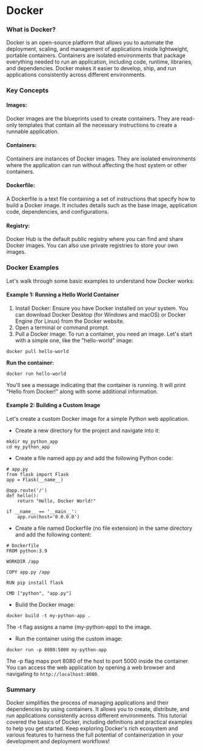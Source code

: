 # Docker

### What is Docker?
Docker is an open-source platform that allows you to automate the deployment, scaling, and management of applications inside lightweight, portable containers. Containers are isolated environments that package everything needed to run an application, including code, runtime, libraries, and dependencies. Docker makes it easier to develop, ship, and run applications consistently across different environments.

### Key Concepts
#### Images: 
Docker images are the blueprints used to create containers. They are read-only templates that contain all the necessary instructions to create a runnable application.

#### Containers: 
Containers are instances of Docker images. They are isolated environments where the application can run without affecting the host system or other containers.

#### Dockerfile: 
A Dockerfile is a text file containing a set of instructions that specify how to build a Docker image. It includes details such as the base image, application code, dependencies, and configurations.

#### Registry: 
Docker Hub is the default public registry where you can find and share Docker images. You can also use private registries to store your own images.


### Docker Examples
Let's walk through some basic examples to understand how Docker works:

#### Example 1: Running a Hello World Container
 1. Install Docker: Ensure you have Docker installed on your system. You can download Docker Desktop (for Windows and macOS) or Docker Engine (for Linux) from the Docker website.
 2. Open a terminal or command prompt.
 3. Pull a Docker image: To run a container, you need an image. Let's start with a simple one, like the "hello-world" image:

```
docker pull hello-world
```

**Run the container:**
```
docker run hello-world
```
You'll see a message indicating that the container is running. It will print "Hello from Docker!" along with some additional information.

#### Example 2: Building a Custom Image
Let's create a custom Docker image for a simple Python web application.

- Create a new directory for the project and navigate into it:
```
mkdir my_python_app
cd my_python_app
```

- Create a file named app.py and add the following Python code:

```
# app.py
from flask import Flask
app = Flask(__name__)

@app.route('/')
def hello():
    return "Hello, Docker World!"

if __name__ == '__main__':
    app.run(host='0.0.0.0')
```

- Create a file named Dockerfile (no file extension) in the same directory and add the following content:
```
# Dockerfile
FROM python:3.9

WORKDIR /app

COPY app.py /app

RUN pip install flask

CMD ["python", "app.py"]
```

- Build the Docker image:
```
docker build -t my-python-app .
```
The -t flag assigns a name (my-python-app) to the image.

- Run the container using the custom image:
```
docker run -p 8080:5000 my-python-app
```

The -p flag maps port 8080 of the host to port 5000 inside the container.
You can access the web application by opening a web browser and navigating to 
`http://localhost:8080`.



### Summary
Docker simplifies the process of managing applications and their dependencies by using containers. It allows you to create, distribute, and run applications consistently across different environments. This tutorial covered the basics of Docker, including definitions and practical examples to help you get started.
Keep exploring Docker's rich ecosystem and various features to harness the full potential of containerization in your development and deployment workflows!
























